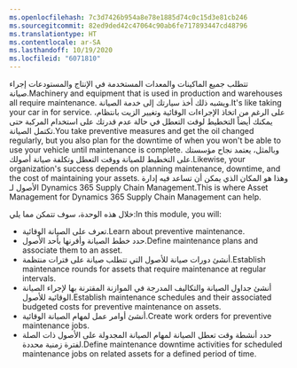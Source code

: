 ```yaml
---
ms.openlocfilehash: 7c3d7426b954a8e78e1885d74c0c15d3e81cb246
ms.sourcegitcommit: 82ed9ded42c47064c90ab6fe717893447cd48796
ms.translationtype: HT
ms.contentlocale: ar-SA
ms.lasthandoff: 10/19/2020
ms.locfileid: "6071810"
---
```

<span data-ttu-id="19745-101">تتطلب جميع الماكينات والمعدات المستخدمة في الإنتاج والمستودعات إجراء صيانة.</span><span class="sxs-lookup"><span data-stu-id="19745-101">Machinery and equipment that is used in production and warehouses all require maintenance.</span></span> <span data-ttu-id="19745-102">ويشبه ذلك أخذ سيارتك إلى خدمة الصيانة.</span><span class="sxs-lookup"><span data-stu-id="19745-102">It's like taking your car in for service.</span></span> <span data-ttu-id="19745-103">على الرغم من اتخاذ الإجراءات الوقائية وتغيير الزيت بانتظام، يمكنك أيضاً التخطيط لوقت التعطل في حالة عدم قدرتك على استخدام المركبة حتى تكتمل الصيانة.</span><span class="sxs-lookup"><span data-stu-id="19745-103">You take preventive measures and get the oil changed regularly, but you also plan for the downtime of when you won't be able to use your vehicle until maintenance is complete.</span></span> <span data-ttu-id="19745-104">وبالمثل، يعتمد نجاح مؤسستك على التخطيط للصيانة ووقت التعطل وتكلفة صيانة أصولك.</span><span class="sxs-lookup"><span data-stu-id="19745-104">Likewise, your organization's success depends on planning maintenance, downtime, and the cost of maintaining your assets.</span></span> <span data-ttu-id="19745-105">وهذا هو المكان الذي يمكن أن تساعد فيه إدارة الأصول لـ Dynamics 365 Supply Chain Management.</span><span class="sxs-lookup"><span data-stu-id="19745-105">This is where Asset Management for Dynamics 365 Supply Chain Management can help.</span></span> 

<span data-ttu-id="19745-106">خلال هذه الوحدة، سوف تتمكن مما يلي:</span><span class="sxs-lookup"><span data-stu-id="19745-106">In this module, you will:</span></span>

- <span data-ttu-id="19745-107">تعرف على الصيانة الوقائية.</span><span class="sxs-lookup"><span data-stu-id="19745-107">Learn about preventive maintenance.</span></span>
- <span data-ttu-id="19745-108">حدد خطط الصيانة وأقرنها بأحد الأصول.</span><span class="sxs-lookup"><span data-stu-id="19745-108">Define maintenance plans and associate them to an asset.</span></span>
- <span data-ttu-id="19745-109">أنشئ دورات صيانة للأصول التي تتطلب صيانة على فترات منتظمة.</span><span class="sxs-lookup"><span data-stu-id="19745-109">Establish maintenance rounds for assets that require maintenance at regular intervals.</span></span>
- <span data-ttu-id="19745-110">أنشئ جداول الصيانة والتكاليف المدرجة في الموازنة المقترنة بها لإجراء الصيانة الوقائية للأصول.</span><span class="sxs-lookup"><span data-stu-id="19745-110">Establish maintenance schedules and their associated budgeted costs for preventive maintenance on assets.</span></span> 
- <span data-ttu-id="19745-111">أنشئ أوامر عمل لمهام الصيانة الوقائية.</span><span class="sxs-lookup"><span data-stu-id="19745-111">Create work orders for preventive maintenance jobs.</span></span> 
- <span data-ttu-id="19745-112">حدد أنشطة وقت تعطل الصيانة لمهام الصيانة المجدولة على الأصول ذات الصلة لفترة زمنية محددة.</span><span class="sxs-lookup"><span data-stu-id="19745-112">Define maintenance downtime activities for scheduled maintenance jobs on related assets for a defined period of time.</span></span>

